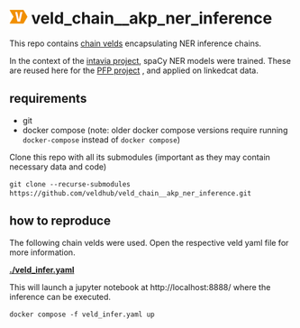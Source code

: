# ![veld chain](https://raw.githubusercontent.com/veldhub/.github/refs/heads/main/images/symbol_V_letter.png) veld_chain__akp_ner_inference

This repo contains [chain velds](https://zenodo.org/records/13322913) encapsulating NER inference
chains.

In the context of the [intavia project](https://intavia.eu/), spaCy NER models were trained. These
are reused here for the
[PFP project](https://www.oeaw.ac.at/acdh/research/dh-research-infrastructure/activities/modelling-humanities-data/pfp-prosopographical-research-platform-austria) 
, and applied on linkedcat data.

## requirements

- git
- docker compose (note: older docker compose versions require running `docker-compose` instead of 
  `docker compose`)

Clone this repo with all its submodules (important as they may contain necessary data and code)
```
git clone --recurse-submodules https://github.com/veldhub/veld_chain__akp_ner_inference.git
```

## how to reproduce

The following chain velds were used. Open the respective veld yaml file for more information.

**[./veld_infer.yaml](./veld_infer.yaml)** 

This will launch a jupyter notebook at http://localhost:8888/ where the inference can be executed.

```
docker compose -f veld_infer.yaml up
```

